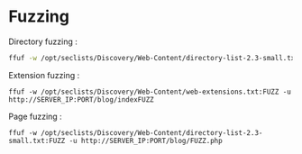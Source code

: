 # Fuzzing

Directory fuzzing :&#x20;

```bash
ffuf -w /opt/seclists/Discovery/Web-Content/directory-list-2.3-small.txt:FUZZ -u http://192.168.207.120/FUZZ
```

Extension fuzzing :&#x20;

```
ffuf -w /opt/seclists/Discovery/Web-Content/web-extensions.txt:FUZZ -u http://SERVER_IP:PORT/blog/indexFUZZ
```

Page fuzzing :&#x20;

```
ffuf -w /opt/seclists/Discovery/Web-Content/directory-list-2.3-small.txt:FUZZ -u http://SERVER_IP:PORT/blog/FUZZ.php

```
